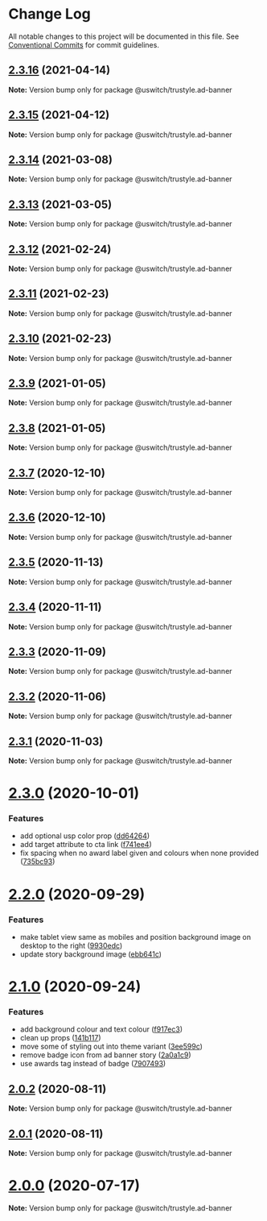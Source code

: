 # Change Log

All notable changes to this project will be documented in this file.
See [Conventional Commits](https://conventionalcommits.org) for commit guidelines.

## [2.3.16](https://github.com/uswitch/trustyle/compare/@uswitch/trustyle.ad-banner@2.3.15...@uswitch/trustyle.ad-banner@2.3.16) (2021-04-14)

**Note:** Version bump only for package @uswitch/trustyle.ad-banner





## [2.3.15](https://github.com/uswitch/trustyle/compare/@uswitch/trustyle.ad-banner@2.3.14...@uswitch/trustyle.ad-banner@2.3.15) (2021-04-12)

**Note:** Version bump only for package @uswitch/trustyle.ad-banner





## [2.3.14](https://github.com/uswitch/trustyle/compare/@uswitch/trustyle.ad-banner@2.3.13...@uswitch/trustyle.ad-banner@2.3.14) (2021-03-08)

**Note:** Version bump only for package @uswitch/trustyle.ad-banner





## [2.3.13](https://github.com/uswitch/trustyle/compare/@uswitch/trustyle.ad-banner@2.3.12...@uswitch/trustyle.ad-banner@2.3.13) (2021-03-05)

**Note:** Version bump only for package @uswitch/trustyle.ad-banner





## [2.3.12](https://github.com/uswitch/trustyle/compare/@uswitch/trustyle.ad-banner@2.3.10...@uswitch/trustyle.ad-banner@2.3.12) (2021-02-24)

**Note:** Version bump only for package @uswitch/trustyle.ad-banner






## [2.3.11](https://github.com/uswitch/trustyle/compare/@uswitch/trustyle.ad-banner@2.3.10...@uswitch/trustyle.ad-banner@2.3.11) (2021-02-23)

**Note:** Version bump only for package @uswitch/trustyle.ad-banner





## [2.3.10](https://github.com/uswitch/trustyle/compare/@uswitch/trustyle.ad-banner@2.3.9...@uswitch/trustyle.ad-banner@2.3.10) (2021-02-23)

**Note:** Version bump only for package @uswitch/trustyle.ad-banner





## [2.3.9](https://github.com/uswitch/trustyle/compare/@uswitch/trustyle.ad-banner@2.3.7...@uswitch/trustyle.ad-banner@2.3.9) (2021-01-05)

**Note:** Version bump only for package @uswitch/trustyle.ad-banner





## [2.3.8](https://github.com/uswitch/trustyle/compare/@uswitch/trustyle.ad-banner@2.3.7...@uswitch/trustyle.ad-banner@2.3.8) (2021-01-05)

**Note:** Version bump only for package @uswitch/trustyle.ad-banner





## [2.3.7](https://github.com/uswitch/trustyle/compare/@uswitch/trustyle.ad-banner@2.3.6...@uswitch/trustyle.ad-banner@2.3.7) (2020-12-10)

**Note:** Version bump only for package @uswitch/trustyle.ad-banner





## [2.3.6](https://github.com/uswitch/trustyle/compare/@uswitch/trustyle.ad-banner@2.3.5...@uswitch/trustyle.ad-banner@2.3.6) (2020-12-10)

**Note:** Version bump only for package @uswitch/trustyle.ad-banner






## [2.3.5](https://github.com/uswitch/trustyle/compare/@uswitch/trustyle.ad-banner@2.3.4...@uswitch/trustyle.ad-banner@2.3.5) (2020-11-13)

**Note:** Version bump only for package @uswitch/trustyle.ad-banner





## [2.3.4](https://github.com/uswitch/trustyle/compare/@uswitch/trustyle.ad-banner@2.3.3...@uswitch/trustyle.ad-banner@2.3.4) (2020-11-11)

**Note:** Version bump only for package @uswitch/trustyle.ad-banner





## [2.3.3](https://github.com/uswitch/trustyle/compare/@uswitch/trustyle.ad-banner@2.3.2...@uswitch/trustyle.ad-banner@2.3.3) (2020-11-09)

**Note:** Version bump only for package @uswitch/trustyle.ad-banner





## [2.3.2](https://github.com/uswitch/trustyle/compare/@uswitch/trustyle.ad-banner@2.3.1...@uswitch/trustyle.ad-banner@2.3.2) (2020-11-06)

**Note:** Version bump only for package @uswitch/trustyle.ad-banner





## [2.3.1](https://github.com/uswitch/trustyle/compare/@uswitch/trustyle.ad-banner@2.3.0...@uswitch/trustyle.ad-banner@2.3.1) (2020-11-03)

**Note:** Version bump only for package @uswitch/trustyle.ad-banner





# [2.3.0](https://github.com/uswitch/trustyle/compare/@uswitch/trustyle.ad-banner@2.2.0...@uswitch/trustyle.ad-banner@2.3.0) (2020-10-01)


### Features

* add optional usp color prop ([dd64264](https://github.com/uswitch/trustyle/commit/dd64264))
* add target attribute to cta link ([f741ee4](https://github.com/uswitch/trustyle/commit/f741ee4))
* fix spacing when no award label given and colours when none provided ([735bc93](https://github.com/uswitch/trustyle/commit/735bc93))





# [2.2.0](https://github.com/uswitch/trustyle/compare/@uswitch/trustyle.ad-banner@2.1.0...@uswitch/trustyle.ad-banner@2.2.0) (2020-09-29)


### Features

* make tablet view same as mobiles and position background image on desktop to the right ([9930edc](https://github.com/uswitch/trustyle/commit/9930edc))
* update story background image ([ebb641c](https://github.com/uswitch/trustyle/commit/ebb641c))





# [2.1.0](https://github.com/uswitch/trustyle/compare/@uswitch/trustyle.ad-banner@2.0.6...@uswitch/trustyle.ad-banner@2.1.0) (2020-09-24)


### Features

* add background colour and text colour ([f917ec3](https://github.com/uswitch/trustyle/commit/f917ec3))
* clean up props ([141b117](https://github.com/uswitch/trustyle/commit/141b117))
* move some of styling out into theme variant ([3ee599c](https://github.com/uswitch/trustyle/commit/3ee599c))
* remove badge icon from ad banner story ([2a0a1c9](https://github.com/uswitch/trustyle/commit/2a0a1c9))
* use awards tag instead of badge ([7907493](https://github.com/uswitch/trustyle/commit/7907493))





## [2.0.2](https://github.com/uswitch/trustyle/compare/@uswitch/trustyle.ad-banner@2.0.1...@uswitch/trustyle.ad-banner@2.0.2) (2020-08-11)

**Note:** Version bump only for package @uswitch/trustyle.ad-banner





## [2.0.1](https://github.com/uswitch/trustyle/compare/@uswitch/trustyle.ad-banner@2.0.0...@uswitch/trustyle.ad-banner@2.0.1) (2020-08-11)

**Note:** Version bump only for package @uswitch/trustyle.ad-banner





# [2.0.0](https://github.com/uswitch/trustyle/compare/@uswitch/trustyle.ad-banner@1.1.0...@uswitch/trustyle.ad-banner@2.0.0) (2020-07-17)

**Note:** Version bump only for package @uswitch/trustyle.ad-banner
